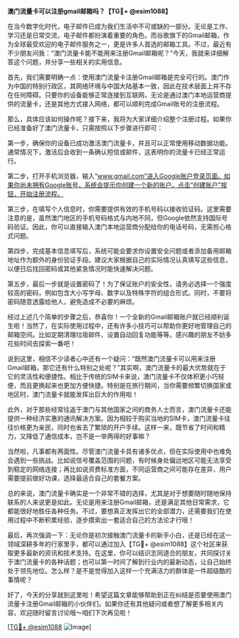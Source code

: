 **澳门流量卡可以注册gmail邮箱吗？【TG💪+ @esim1088】**

在当今数字化时代，电子邮件已成为我们生活中不可或缺的一部分。无论是工作、学习还是日常交流，电子邮件都扮演着重要的角色。而谷歌旗下的Gmail邮箱，作为全球最受欢迎的电子邮件服务之一，更是许多人首选的邮箱工具。不过，最近有不少朋友问我：“澳门流量卡能不能用来注册Gmail邮箱呢？”今天，我就来详细解答这个问题，并分享一些相关的实用信息。

首先，我们需要明确一点：使用澳门流量卡注册Gmail邮箱是完全可行的。澳门作为中国的特别行政区，其网络环境与中国大陆基本一致，因此在技术层面上并不存在任何障碍。只要你的设备能够正常连接到互联网，无论是通过澳门本地运营商提供的流量卡，还是其他方式接入网络，都可以顺利完成Gmail账号的注册流程。

那么，具体应该如何操作呢？接下来，我将为大家详细介绍整个注册过程。如果你已经准备好了澳门流量卡，只需按照以下步骤进行即可：

第一步，确保你的设备已成功激活澳门流量卡，并且可以正常使用移动数据功能。通常情况下，激活后会收到一条确认短信或邮件，这表明你的流量卡已经正常运行。

第二步，打开手机浏览器，输入“www.gmail.com”进入Google账户登录页面。如果你尚未拥有Google账号，系统会提示你创建一个新的账户。点击“创建账户”按钮，开始注册流程。

第三步，在填写个人信息时，你需要提供有效的手机号码以接收验证码。这里需要注意的是，虽然澳门地区的手机号码格式与内地不同，但Google依然支持国际号码验证。因此，你可以直接输入澳门本地运营商分配给你的电话号码，无需担心格式问题。

第四步，完成基本信息填写后，系统可能会要求你设置安全问题或者添加备用邮箱地址作为额外的身份验证手段。建议大家根据自己的实际情况认真填写这些信息，以便日后找回密码或其他紧急情况时能快速解决问题。

第五步，最后一步就是设置密码了！为了保证账户的安全性，请务必选择一个强度较高的密码，例如包含大小写字母、数字以及特殊字符的组合形式。同时，不要将密码随意透露给他人，避免造成不必要的麻烦。

经过上述几个简单的步骤之后，恭喜你！一个全新的Gmail邮箱账户就已经顺利诞生啦！当然了，在实际使用过程中，还有许多小技巧可以帮助你更好地管理自己的邮箱空间。比如定期清理垃圾邮件、设置自动回复功能等等。感兴趣的朋友不妨多花些时间去探索一番吧！

说到这里，相信不少读者心中还有一个疑问：“既然澳门流量卡可以用来注册Gmail邮箱，那它还有什么特别之处呢？”其实啊，澳门流量卡的最大优势就在于它的灵活性和便捷性。相比于传统的SIM卡来说，澳门流量卡不仅体积更小巧轻便，而且更换起来也更加方便快捷。特别是在旅行期间，当你需要频繁切换国家或地区时，澳门流量卡就能发挥出巨大的作用啦！

此外，对于那些经常往返于澳门与其他国家之间的商务人士而言，澳门流量卡还能提供一种经济实惠的通讯解决方案。因为相较于购买当地的SIM卡，澳门流量卡往往价格更为亲民，同时也省去了繁琐的开户手续。这样一来，既节省了时间和精力，又降低了通信成本，岂不是一举两得的好事嘛？

当然啦，凡事都有两面性。尽管澳门流量卡具有诸多优点，但在实际使用中也难免会遇到一些挑战。比如说信号覆盖范围的问题，有时候身处偏远地区可能无法享受到稳定的网络连接；再比如说资费标准方面，不同运营商之间可能存在差异，用户需要提前做好功课，选择最适合自己的套餐方案。

总的来说，澳门流量卡确实是一个非常不错的选择，尤其是对于想要随时随地保持联系的人来说更是如此。无论是用来注册Gmail邮箱，还是满足其他日常需求，它都能很好地胜任各种任务。不过，要想真正发挥出它的全部潜力，还需要我们在使用过程中不断积累经验，逐步摸索出一套适合自己的方法论才行哦！

最后，再次强调一下：无论你是初次接触澳门流量卡的新手小白，还是已经在这一领域深耕多年的行家里手，都可以通过加入【TG💪+ @esim1088】这个社区来获取更多最新的资讯和技术支持。在这里，你可以结识志同道合的朋友，共同探讨关于澳门流量卡的各种话题；也可以第一时间了解到行业内的最新动态，让自己始终处于领先地位。怎么样？是不是觉得加入这样一个充满活力的群体是一件超级酷的事情呢？

好了，今天的分享就到这里啦！希望这篇文章能够帮助到正在纠结是否要使用澳门流量卡注册Gmail邮箱的小伙伴们。如果你还有其他疑问或者想了解更多相关内容，欢迎随时留言讨论哦～咱们下次再见啦！

[[TG💪+ @esim1088](https://t.me/s/esim1088) ![Image](https://i.postimg.cc/4NQfJmqS/Snipaste-2025-05-13-00-14-12.png)]